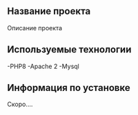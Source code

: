 ## Название проекта
Описание проекта
## Используемые технологии
-PHP8
-Apache 2
-Mysql
## Информация по установке 
Скоро....